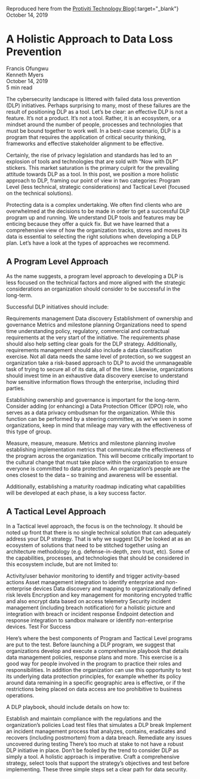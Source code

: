 Reproduced here from the [Protiviti Technology Blog](https://tcblog.protiviti.com/2019/10/14/a-holistic-approach-to-data-loss-prevention/){:target="_blank"}  
October 14, 2019

# A Holistic Approach to Data Loss Prevention

Francis Ofungwu  
Kenneth Myers  
October 14, 2019  
5 min read

The cybersecurity landscape is littered with failed data loss prevention (DLP) initiatives. Perhaps surprising to many, most of these failures are the result of positioning DLP as a tool. Let’s be clear: an effective DLP is not a feature. It’s not a product. It’s not a tool. Rather, it is an ecosystem, or a mindset around the number of people, processes and technologies that must be bound together to work well. In a best-case scenario, DLP is a program that requires the application of critical security thinking, frameworks and effective stakeholder alignment to be effective.

Certainly, the rise of privacy legislation and standards has led to an explosion of tools and technologies that are sold with “Now with DLP” stickers. This market saturation is the primary culprit for the prevailing attitude towards DLP as a tool. In this post, we position a more holistic approach to DLP, framing our point of view in two categories: Program Level (less technical, strategic considerations) and Tactical Level (focused on the technical solutions).

Protecting data is a complex undertaking. We often find clients who are overwhelmed at the decisions to be made in order to get a successful DLP program up and running. We understand DLP tools and features may be enticing because they offer a quick fix. But we have learned that a comprehensive view of how the organization tracks, stores and moves its data is essential to selecting the right solutions when developing a DLP plan. Let’s have a look at the types of approaches we recommend.

## A Program Level Approach 

As the name suggests, a program level approach to developing a DLP is less focused on the technical factors and more aligned with the strategic considerations an organization should consider to be successful in the long-term.

Successful DLP initiatives should include:

Requirements management
Data discovery
Establishment of ownership and governance
Metrics and milestone planning
Organizations need to spend time understanding policy, regulatory, commercial and contractual requirements at the very start of the initiative. The requirements phase should also help setting clear goals for the DLP strategy. Additionally, requirements management should also include a data classification exercise. Not all data needs the same level of protection, so we suggest an organization take a risk-based approach to DLP to avoid the unmanageable task of trying to secure all of its data, all of the time. Likewise, organizations should invest time in an exhaustive data discovery exercise to understand how sensitive information flows through the enterprise, including third parties.

Establishing ownership and governance is important for the long-term. Consider adding (or enhancing) a Data Protection Officer (DPO) role, who serves as a data privacy ombudsman for the organization. While this function can be performed by a steering committee, as we’ve seen in some organizations, keep in mind that mileage may vary with the effectiveness of this type of group.

Measure, measure, measure. Metrics and milestone planning involve establishing implementation metrics that communicate the effectiveness of the program across the organization. This will become critically important to the cultural change that must take place within the organization to ensure everyone is committed to data protection. An organization’s people are the ones closest to the data – so training and awareness will be essential.

Additionally, establishing a maturity roadmap indicating what capabilities will be developed at each phase, is a key success factor.

## A Tactical Level Approach

In a Tactical level approach, the focus is on the technology. It should be noted up front that there is no single technical solution that can adequately address your DLP strategy. That is why we suggest DLP be looked at as an ecosystem of solutions that need to be stitched together using an architecture methodology (e.g. defense-in-depth, zero trust, etc). Some of the capabilities, processes, and technologies that should be considered in this ecosystem include, but are not limited to:

Activity/user behavior monitoring to identify and trigger activity-based actions
Asset management integration to identify enterprise and non-enterprise devices
Data discovery and mapping to organizationally defined risk levels
Encryption and key management for monitoring encrypted traffic and also encrypt data based on access telemetry
Security incident management (including breach notification) for a holistic picture and integration with breach or incident response
Endpoint detection and response integration to sandbox malware or identify non-enterprise devices.
Test For Success

Here’s where the best components of Program and Tactical Level programs are put to the test. Before launching a DLP program, we suggest that organizations develop and execute a comprehensive playbook that details data management policies, response plans and more. This exercise is a good way for people involved in the program to practice their roles and responsibilities. In addition the organization can use this opportunity to test its underlying data protection principles, for example whether its policy around data remaining in a specific geographic area is effective, or if the restrictions being placed on data access are too prohibitive to business operations.

A DLP playbook, should include details on how to:

Establish and maintain compliance with the regulations and the organization’s policies
Load test files that simulates a DLP break
Implement an incident management process that analyzes, contains, eradicates and recovers (including postmortem) from a data breach.
Remediate any issues uncovered during testing
There’s too much at stake to not have a robust DLP initiative in place.  Don’t be fooled by the trend to consider DLP as simply a tool. A holistic approach is imperative. Craft a comprehensive strategy, select tools that support the strategy’s objectives and test before implementing. These three simple steps set a clear path for data security.
